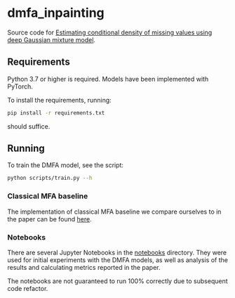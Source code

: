 # dmfa_inpainting

Source code for [Estimating conditional density of missing values using deep Gaussian mixture model](https://openreview.net/forum?id=VR6mXmaHacL).

## Requirements

Python 3.7 or higher is required.
Models have been implemented with PyTorch.

To install the requirements, running:

```bash
pip install -r requirements.txt
```

should suffice.

## Running

To train the DMFA model, see the script:

```bash
python scripts/train.py --h
```
### Classical MFA baseline

The implementation of classical MFA baseline we compare ourselves to in the paper can be found [here](https://github.com/mareksmieja/gmm_missing).

### Notebooks

There are several Jupyter Notebooks in the [notebooks](https://github.com/mprzewie/gmms_inpainting/tree/master/notebooks) directory. 
They were used for initial experiments with the DMFA models, as well as analysis of the results and calculating metrics reported in the paper.

The notebooks are not guaranteed to run 100% correctly due to subsequent code refactor.
